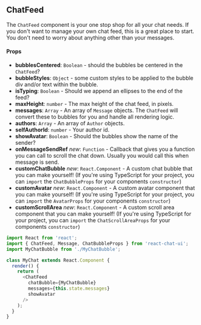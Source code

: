 ## ChatFeed

The `ChatFeed` component is your one stop shop for all your chat needs. If you don't want to manage your own chat feed, this is a great place to start. You don't need to worry about anything other than your messages.

#### Props

* **bubblesCentered**: `Boolean` - should the bubbles be centered in the `ChatFeed`?
* **bubbleStyles**: `Object` - some custom styles to be applied to the bubble div and/or text within the bubble.
* **isTyping**: `Boolean` - Should we append an ellipses to the end of the feed?
* **maxHeight**: `number` - The max height of the chat feed, in pixels.
* **messages**: `Array` - An array of `Message` objects. The `ChatFeed` will convert these to bubbles for you and handle all rendering logic.
* **authors**: `Array` - An array of `Author` objects.
* **selfAuthorId**: `number` - Your author id.
* **showAvatar**: `Boolean` - Should the bubbles show the name of the sender?
* **onMessageSendRef** _new_: `Function` - Callback that gives you a function you can call to scroll the chat down. Usually you would call this when message is send.
* **customChatBubble** _new_: `React.Component` - A custom chat bubble that you can make yourself! (If you're using TypeScript for your project, you can `import` the `ChatBubbleProps` for your components `constructor`)
* **customAvatar** _new_: `React.Component` - A custom avatar component that you can make yourself! (If you're using TypeScript for your project, you can `import` the `AvatarProps` for your components `constructor`)
* **customScrollArea** _new_: `React.Component` - A custom scroll area component that you can make yourself! (If you're using TypeScript for your project, you can `import` the `ChatScrollAreaProps` for your components `constructor`)

```javascript
import React from 'react';
import { ChatFeed, Message, ChatBubbleProps } from 'react-chat-ui';
import MyChatBubble from './MyChatBubble';

class MyChat extends React.Component {
  render() {
    return (
      <ChatFeed
        chatBubble={MyChatBubble}
        messages={this.state.messages}
        showAvatar
      />
    );
  }
}
```

